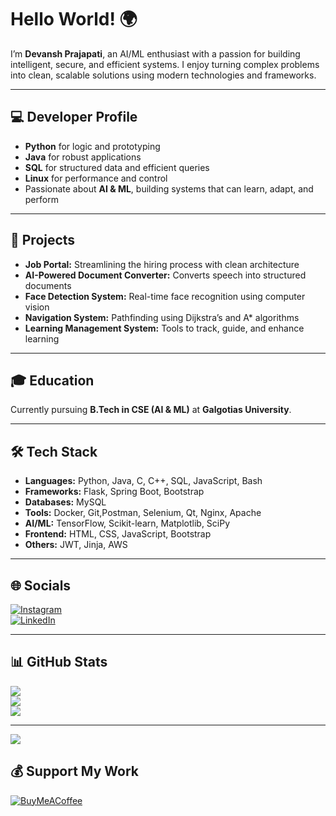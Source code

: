 # Hello World! 🌍  

I’m **Devansh Prajapati**, an AI/ML enthusiast with a passion for building intelligent, secure, and efficient systems. I enjoy turning complex problems into clean, scalable solutions using modern technologies and frameworks.

---

## 💻 Developer Profile  

- **Python** for logic and prototyping  
- **Java** for robust applications  
- **SQL** for structured data and efficient queries  
- **Linux** for performance and control  
- Passionate about **AI & ML**, building systems that can learn, adapt, and perform

---

## 🔧 Projects  

- **Job Portal:** Streamlining the hiring process with clean architecture  
- **AI-Powered Document Converter:** Converts speech into structured documents  
- **Face Detection System:** Real-time face recognition using computer vision  
- **Navigation System:** Pathfinding using Dijkstra’s and A* algorithms  
- **Learning Management System:** Tools to track, guide, and enhance learning  

---

## 🎓 Education  

Currently pursuing **B.Tech in CSE (AI & ML)** at **Galgotias University**.

---

## 🛠️ Tech Stack  

- **Languages:** Python, Java, C, C++, SQL, JavaScript, Bash  
- **Frameworks:** Flask, Spring Boot, Bootstrap  
- **Databases:** MySQL  
- **Tools:** Docker, Git,Postman, Selenium, Qt, Nginx, Apache  
- **AI/ML:** TensorFlow, Scikit-learn, Matplotlib, SciPy  
- **Frontend:** HTML, CSS, JavaScript, Bootstrap  
- **Others:** JWT, Jinja, AWS

---

## 🌐 Socials  
[![Instagram](https://img.shields.io/badge/Instagram-%23E4405F.svg?logo=Instagram&logoColor=white)](https://instagram.com/devansh_kumar_arya)  
[![LinkedIn](https://img.shields.io/badge/LinkedIn-%230077B5.svg?logo=linkedin&logoColor=white)](https://linkedin.com/in/devansharya)

---

## 📊 GitHub Stats  
![](https://github-readme-stats.vercel.app/api?username=DAR3D3V1L&theme=dark&hide_border=false)<br/>
![](https://github-readme-streak-stats.herokuapp.com/?user=DAR3D3V1L&theme=dark&hide_border=false)<br/>
![](https://github-readme-stats.vercel.app/api/top-langs/?username=DAR3D3V1L&theme=dark&hide_border=false&layout=compact)

---

[![](https://visitcount.itsvg.in/api?id=DAR3D3V1L&icon=0&color=0)](https://visitcount.itsvg.in)

## 💰 Support My Work  
[![BuyMeACoffee](https://img.shields.io/badge/Buy%20Me%20a%20Coffee-ffdd00?style=for-the-badge&logo=buy-me-a-coffee&logoColor=black)](https://buymeacoffee.com/dar3d3v1l)